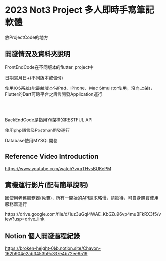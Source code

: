 # 2023 Not3 Project 多人即時手寫筆記軟體
放ProjectCode的地方

## 開發情況及資料夾說明
<p>FrontEndCode在不同版本的flutter_project中</p>
<p>日期寫月日+(不同版本或備份)</p>
<p>使用iOS系統(能最新版本供iPad、iPhone、Mac Simulator使用，沒有上架)，Flutter的Dart可跨平台之語言開發Application運行</p>
<br></br>
<p>BackEndCode是指用Yii架構的RESTFUL API</p>
<p>使用php語言及Postman開發運行</p>
<p>Database使用MYSQL開發</p>

## Reference Video Introduction
https://www.youtube.com/watch?v=qTHvsBUKePM

## 實機運行影片(配有簡單說明)
<p>因使用老舊服務器(免費)，所有一開始的API請求略慢，請擔待，可自身購買使用服務器運行</p>
https://drive.google.com/file/d/1uz3uGql4WAE_KbGZu96vp4muBFkRX3f5/view?usp=drive_link

## Notion 個人開發過程紀錄
https://broken-height-0bb.notion.site/Chavon-162b904e2ab3453b9c337e4b72ee9519


